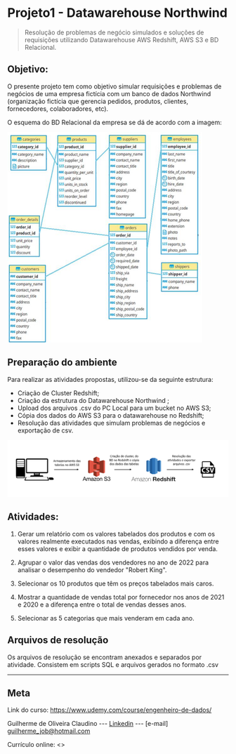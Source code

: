 # Projeto1 - Datawarehouse Northwind

>Resolução de problemas de negócio simulados e soluções de requisições utilizando Datawarehouse AWS Redshift, AWS S3 e BD Relacional.

## Objetivo: 

O presente projeto tem como objetivo simular requisições e problemas de negócios de uma empresa fictícia com um banco de dados Northwind (organização fictícia que gerencia pedidos, produtos, clientes, fornecedores, colaboradores, etc). 

O esquema do BD Relacional da empresa se dá de acordo com a imagem:

![esquema](esquema_tabelas_2.jpg)
<!-- colocar screenshoot do seu projeto -->

## Preparação do ambiente

Para realizar as atividades propostas, utilizou-se da seguinte estrutura:
 
* Criação de Cluster Redshift;
* Criação da estrutura do Datawarehouse Northwind ;
* Upload dos arquivos .csv do PC Local para um bucket no AWS S3;
* Cópia dos dados do AWS S3 para o datawarehouse no Redshift;
* Resolução das atividades que simulam problemas de negócios e exportação de csv.

![esquema](diagrama_projeto.png)

## Atividades: 
 1. Gerar um relatório com os valores tabelados dos produtos e com os valores realmente executados nas vendas, exibindo a diferença entre esses valores e exibir a quantidade de produtos vendidos por venda.    

 2. Agrupar o valor das vendas dos vendedores no ano de 2022 para analisar o desempenho do vendedor "Robert King".

 3. Selecionar os 10 produtos que têm os preços tabelados mais caros.

4. Mostrar a quantidade de vendas total por fornecedor nos anos de 2021 e 2020 e a diferença entre o total de vendas desses anos.

5. Selecionar as 5 categorias que mais venderam em cada ano.


## Arquivos de resolução

Os arquivos de resolução se encontram anexados e separados por atividade. Consistem em scripts SQL e arquivos gerados no formato .csv

_______
## Meta

Link do curso: <https://www.udemy.com/course/engenheiro-de-dados/>

Guilherme de Oliveira Claudino --- [Linkedin](https://www.linkedin.com/in/guilherme-de-oliveira-claudino-/) --- [e-mail] guilherme_job@hotmail.com

Currículo online: <>



